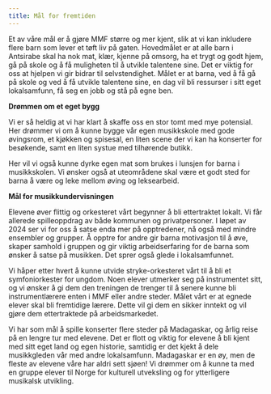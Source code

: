 ```yaml
---
title: Mål for fremtiden
---
```

Et av våre mål er å gjøre MMF større og mer kjent, slik at vi kan inkludere flere barn som lever et tøft liv på gaten. Hovedmålet er at alle barn i Antsirabe skal ha nok mat, klær, kjenne på omsorg, ha et trygt og godt hjem, gå på skole og å få muligheten til å utvikle talentene sine. Det er viktig for oss at hjelpen vi gir bidrar til selvstendighet. Målet er at barna, ved å få gå på skole og ved å få utvikle talentene sine, en dag vil bli ressurser i sitt eget lokalsamfunn, få seg en jobb og stå på egne ben. 

**Drømmen om et eget bygg** 

Vi er så heldig at vi har klart å skaffe oss en stor tomt med mye potensial. Her drømmer vi om å kunne bygge vår egen musikkskole med gode øvingsrom, et kjøkken og spisesal, en liten scene der vi kan ha konserter for besøkende, samt en liten systue med tilhørende butikk. 

Her vil vi også kunne dyrke egen mat som brukes i lunsjen for barna i musikkskolen. Vi ønsker også at uteområdene skal være et godt sted for barna å være og leke mellom øving og leksearbeid. 

**Mål for musikkundervisningen**

Elevene øver flittig og orkesteret vårt begynner å bli ettertraktet lokalt. Vi får allerede spilleoppdrag av både kommunen og privatpersoner. I løpet av 2024 ser vi for oss å satse enda mer på opptredener, nå også med mindre ensembler og grupper. Å opptre for andre gir barna motivasjon til å øve, skaper samhold i gruppen og gir viktig arbeidserfaring for de barna som ønsker å satse på musikken. Det sprer også glede i lokalsamfunnet. 

Vi håper etter hvert å kunne utvide stryke-orkesteret vårt til å bli et symfoniorkester for ungdom. Noen elever utmerker seg på instrumentet sitt, og vi ønsker å gi dem den treningen de trenger til å senere kunne bli instrumentlærere enten i MMF eller andre steder. Målet vårt er at egnede elever skal bli fremtidige lærere. Dette vil gi dem en sikker inntekt og vil gjøre dem ettertraktede på arbeidsmarkedet.

Vi har som mål å spille konserter flere steder på Madagaskar, og årlig reise på en lengre tur med elevene. Det er flott og viktig for elevene å bli kjent med sitt eget land og egen historie, samtidig er det kjekt å dele musikkgleden vår med andre lokalsamfunn. Madagaskar er en øy, men de fleste av elevene våre har aldri sett sjøen! Vi drømmer om å kunne ta med en gruppe elever til Norge for kulturell utveksling og for ytterligere musikalsk utvikling.
